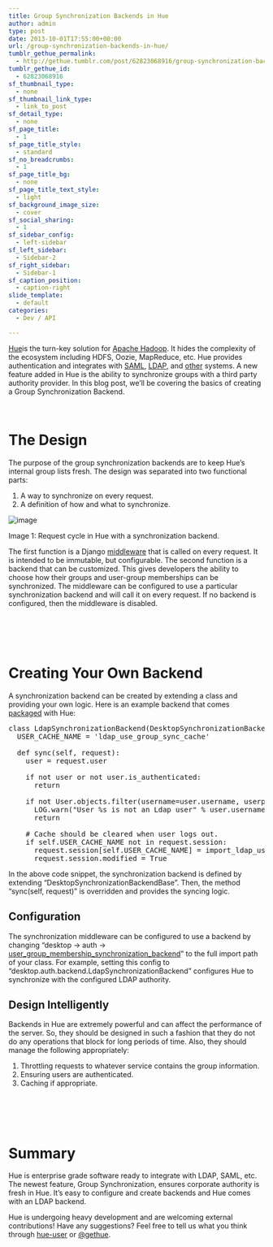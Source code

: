 ```yaml
---
title: Group Synchronization Backends in Hue
author: admin
type: post
date: 2013-10-01T17:55:00+00:00
url: /group-synchronization-backends-in-hue/
tumblr_gethue_permalink:
  - http://gethue.tumblr.com/post/62823068916/group-synchronization-backends-in-hue
tumblr_gethue_id:
  - 62823068916
sf_thumbnail_type:
  - none
sf_thumbnail_link_type:
  - link_to_post
sf_detail_type:
  - none
sf_page_title:
  - 1
sf_page_title_style:
  - standard
sf_no_breadcrumbs:
  - 1
sf_page_title_bg:
  - none
sf_page_title_text_style:
  - light
sf_background_image_size:
  - cover
sf_social_sharing:
  - 1
sf_sidebar_config:
  - left-sidebar
sf_left_sidebar:
  - Sidebar-2
sf_right_sidebar:
  - Sidebar-1
sf_caption_position:
  - caption-right
slide_template:
  - default
categories:
  - Dev / API

---
```

<p id="docs-internal-guid-63e96778-7525-df72-d153-e369f8395313">
  <a href="http://cloudera.github.com/hue/">Hue</a><span>is the turn-key solution for </span><a href="http://hadoop.apache.com/">Apache Hadoop</a><span>. It hides the complexity of the ecosystem including HDFS, Oozie, MapReduce, etc. Hue provides authentication and integrates with </span><a href="http://gethue.tumblr.com/post/62273866476/sso-with-hue-new-saml-backend">SAML</a><span>, </span><a href="http://gethue.tumblr.com/post/48706063756/how-to-manage-permissions-in-hue">LDAP</a><span>, and </span><a href="http://gethue.tumblr.com/post/50341521241/single-sign-on-in-hue-with-twitter-and-oauth">other</a><span> systems. A new feature added in Hue is the ability to synchronize groups with a third party authority provider. In this blog post, we’ll be covering the basics of creating a Group Synchronization Backend.</span>
</p>

<span> </span>

# <span>The Design</span>

<span>The purpose of the group synchronization backends are to keep Hue’s internal group lists fresh. The design was separated into two functional parts:</span>

  1. <span>A way to synchronize on every request.</span>
  2. <span>A definition of how and what to synchronize.</span>

![image][1]

<span>Image 1: Request cycle in Hue with a synchronization backend.</span>

<span>The first function is a Django </span>[<span>middleware</span>][2] <span>that is called on every request. It is intended to be immutable, but configurable. The second function is a backend that can be customized. This gives developers the ability to choose how their groups and user-group memberships can be synchronized. The middleware can be configured to use a particular synchronization backend and will call it on every request. If no backend is configured, then the middleware is disabled.</span>

# <span> </span>

# <span>Creating Your Own Backend</span>

<span>A synchronization backend can be created by extending a class and providing your own logic. Here is an example backend that comes </span>[<span>packaged</span>][3] <span>with Hue:</span>

<pre class="code">class LdapSynchronizationBackend(DesktopSynchronizationBackendBase):
  USER_CACHE_NAME = 'ldap_use_group_sync_cache'

  def sync(self, request):
    user = request.user

    if not user or not user.is_authenticated:
      return

    if not User.objects.filter(username=user.username, userprofile__creation_method=str(UserProfile.CreationMethod.EXTERNAL)).exists():
      LOG.warn("User %s is not an Ldap user" % user.username)
      return

    # Cache should be cleared when user logs out.
    if self.USER_CACHE_NAME not in request.session:
      request.session[self.USER_CACHE_NAME] = import_ldap_users(user.username, sync_groups=True, import_by_dn=False)
      request.session.modified = True</pre>

<span>In the above code snippet, the synchronization backend is defined by extending “DesktopSynchronizationBackendBase”. Then, the method “sync(self, request)” is overridden and provides the syncing logic. </span>

## <span>Configuration</span>

The synchronization middleware can be configured to use a backend by changing “desktop -> auth -> [user_group_membership_synchronization_backend][4]” to the full import path of your class. For example, setting this config to “desktop.auth.backend.LdapSynchronizationBackend” configures Hue to synchronize with the configured LDAP authority.

## <span>Design Intelligently</span>

<span>Backends in Hue are extremely powerful and can affect the performance of the server. So, they should be designed in such a fashion that they do not do any operations that block for long periods of time. Also, they should manage the following appropriately:</span>

  1. <span>Throttling requests to whatever service contains the group information.</span>
  2. <span>Ensuring users are authenticated.</span>
  3. <span>Caching if appropriate.</span>

# <span> </span>

# <span>Summary</span>

<span>Hue is enterprise grade software ready to integrate with LDAP, SAML, etc. The newest feature, Group Synchronization, ensures corporate authority is fresh in Hue. It’s easy to configure and create backends and Hue comes with an LDAP backend.</span>

<span>Hue is undergoing heavy development and are welcoming external contributions! Have any suggestions? Feel free to tell us what you think through </span>[<span>hue-user</span>][5] <span>or </span>[<span>@gethue</span>][6]<span>.</span>

 [1]: http://media.tumblr.com/67f0b72e07cf0a824f6360e7ceaad73a/tumblr_inline_mu04cse78O1qzo3ii.png
 [2]: https://docs.djangoproject.com/en/1.4/topics/http/middleware/
 [3]: https://github.com/cloudera/hue/blob/23933dd0a1ce182d03549221143ea930c78640b7/desktop/core/src/desktop/auth/backend.py#L377
 [4]: https://github.com/cloudera/hue/blob/master/desktop/conf.dist/hue.ini#L98
 [5]: https://groups.google.com/a/cloudera.org/forum/?fromgroups#!forum/hue-user
 [6]: http://twitter.com/gethue/
